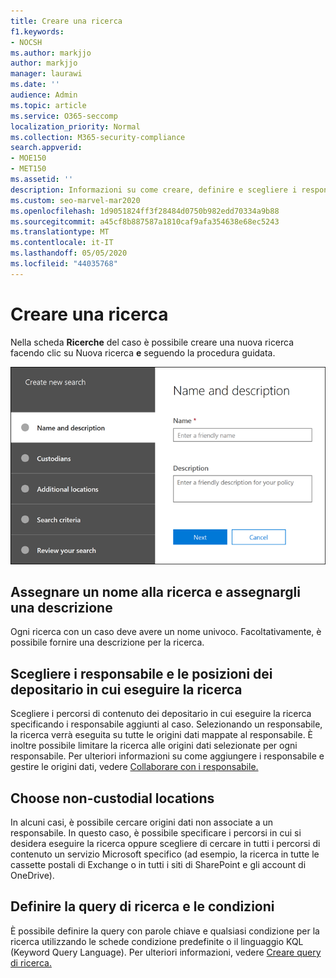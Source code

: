 ```yaml
---
title: Creare una ricerca
f1.keywords:
- NOCSH
ms.author: markjjo
author: markjjo
manager: laurawi
ms.date: ''
audience: Admin
ms.topic: article
ms.service: O365-seccomp
localization_priority: Normal
ms.collection: M365-security-compliance
search.appverid:
- MOE150
- MET150
ms.assetid: ''
description: Informazioni su come creare, definire e scegliere i responsabile e le posizioni dei depositario per una ricerca in un caso di Advanced eDiscovery.
ms.custom: seo-marvel-mar2020
ms.openlocfilehash: 1d9051824ff3f28484d0750b982edd70334a9b88
ms.sourcegitcommit: a45cf8b887587a1810caf9afa354638e68ec5243
ms.translationtype: MT
ms.contentlocale: it-IT
ms.lasthandoff: 05/05/2020
ms.locfileid: "44035768"
---
```

# <a name="create-a-search"></a>Creare una ricerca

Nella scheda **Ricerche** del caso è possibile creare una nuova ricerca facendo clic su Nuova ricerca **e** seguendo la procedura guidata.

![Ricerca guidata in un caso di Advanced eDiscovery](../media/AeDSearch1.png)

## <a name="name-the-search-and-give-it-a-description"></a>Assegnare un nome alla ricerca e assegnargli una descrizione

Ogni ricerca con un caso deve avere un nome univoco. Facoltativamente, è possibile fornire una descrizione per la ricerca. 

## <a name="choose-the-custodians-and-custodial-locations-to-search"></a>Scegliere i responsabile e le posizioni dei depositario in cui eseguire la ricerca

Scegliere i percorsi di contenuto dei depositario in cui eseguire la ricerca specificando i responsabile aggiunti al caso. Selezionando un responsabile, la ricerca verrà eseguita su tutte le origini dati mappate al responsabile. È inoltre possibile limitare la ricerca alle origini dati selezionate per ogni responsabile. Per ulteriori informazioni su come aggiungere i responsabile e gestire le origini dati, vedere [Collaborare con i responsabile.](managing-custodians.md)

## <a name="choose-non-custodial-locations"></a>Choose non-custodial locations

In alcuni casi, è possibile cercare origini dati non associate a un responsabile. In questo caso, è possibile specificare i percorsi in cui si desidera eseguire la ricerca oppure scegliere di cercare in tutti i percorsi di contenuto un servizio Microsoft specifico (ad esempio, la ricerca in tutte le cassette postali di Exchange o in tutti i siti di SharePoint e gli account di OneDrive).

## <a name="define-the-search-query-and-conditions"></a>Definire la query di ricerca e le condizioni

È possibile definire la query con parole chiave e qualsiasi condizione per la ricerca utilizzando le schede condizione predefinite o il linguaggio KQL (Keyword Query Language). Per ulteriori informazioni, vedere [Creare query di ricerca.](building-search-queries.md)
